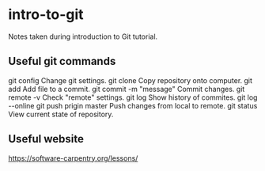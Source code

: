 # intro-to-git
Notes taken during introduction to Git tutorial.

## Useful git commands

git config<options>         Change git settings.
git clone <repository-name> Copy repository onto computer.
git add<filename>           Add file to a commit.
git commit -m "message"     Commit changes.
git remote -v               Check "remote" settings.
git log                     Show history of commites.
git log --online
git push prigin master      Push changes from local to remote.
git status                  View current state of repository.

## Useful website

https://software-carpentry.org/lessons/
